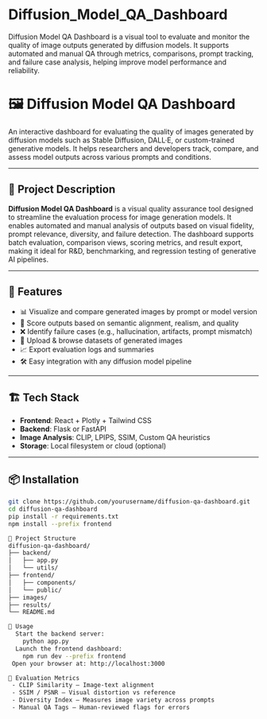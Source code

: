 # Diffusion_Model_QA_Dashboard
Diffusion Model QA Dashboard is a visual tool to evaluate and monitor the quality of image outputs generated by diffusion models. It supports automated and manual QA through metrics, comparisons, prompt tracking, and failure case analysis, helping improve model performance and reliability.

# 🖼️ Diffusion Model QA Dashboard

An interactive dashboard for evaluating the quality of images generated by diffusion models such as Stable Diffusion, DALL·E, or custom-trained generative models. It helps researchers and developers track, compare, and assess model outputs across various prompts and conditions.

---

## 📌 Project Description

**Diffusion Model QA Dashboard** is a visual quality assurance tool designed to streamline the evaluation process for image generation models. It enables automated and manual analysis of outputs based on visual fidelity, prompt relevance, diversity, and failure detection. The dashboard supports batch evaluation, comparison views, scoring metrics, and result export, making it ideal for R&D, benchmarking, and regression testing of generative AI pipelines.

---

## 🚀 Features

- 📊 Visualize and compare generated images by prompt or model version
- 🧠 Score outputs based on semantic alignment, realism, and quality
- ❌ Identify failure cases (e.g., hallucination, artifacts, prompt mismatch)
- 📂 Upload & browse datasets of generated images
- 📈 Export evaluation logs and summaries
- 🛠️ Easy integration with any diffusion model pipeline

---

## 🏗️ Tech Stack

- **Frontend**: React + Plotly + Tailwind CSS
- **Backend**: Flask or FastAPI
- **Image Analysis**: CLIP, LPIPS, SSIM, Custom QA heuristics
- **Storage**: Local filesystem or cloud (optional)

---

## 📦 Installation

```bash
git clone https://github.com/yourusername/diffusion-qa-dashboard.git
cd diffusion-qa-dashboard
pip install -r requirements.txt
npm install --prefix frontend

📁 Project Structure
diffusion-qa-dashboard/
├── backend/
│   ├── app.py
│   └── utils/
├── frontend/
│   ├── components/
│   └── public/
├── images/
├── results/
└── README.md

🧠 Usage
  Start the backend server:
    python app.py
  Launch the frontend dashboard:
    npm run dev --prefix frontend
 Open your browser at: http://localhost:3000

🧪 Evaluation Metrics
 - CLIP Similarity – Image-text alignment
 - SSIM / PSNR – Visual distortion vs reference
 - Diversity Index – Measures image variety across prompts
 - Manual QA Tags – Human-reviewed flags for errors
